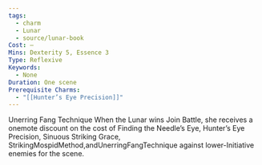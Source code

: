 ```yaml
---
tags:
  - charm
  - Lunar
  - source/lunar-book
Cost: —
Mins: Dexterity 5, Essence 3
Type: Reflexive
Keywords:
  - None
Duration: One scene
Prerequisite Charms:
  - "[[Hunter’s Eye Precision]]"
---
```

Unerring Fang Technique When the Lunar wins Join Battle, she receives a onemote discount on the cost of Finding the Needle’s Eye, Hunter’s Eye Precision, Sinuous Striking Grace, StrikingMospidMethod,andUnerringFangTechnique against lower-Initiative enemies for the scene.